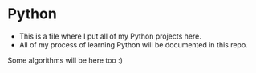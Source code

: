# Python
- This is a file where I put all of my Python projects here.
- All of my process of learning Python will be documented in this repo.

Some algorithms will be here too :)
